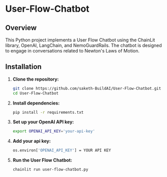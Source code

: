 # User-Flow-Chatbot
## Overview
This Python project implements a User Flow Chatbot using the ChainLit library, OpenAI, LangChain, and NemoGuardRails. The chatbot is designed to engage in conversations related to Newton's Laws of Motion.

## Installation
1. **Clone the repository:**
   ```bash
   git clone https://github.com/saketh-BuildAI/User-Flow-Chatbot.git
   cd User-Flow-Chatbot

2. **Install dependencies:**
   ```bash
   pip install -r requirements.txt

3. **Set up your OpenAI API key:**
   ```bash
   export OPENAI_API_KEY='your-api-key'
   
4. **Add your api key:**
   ```bash
   os.environ['OPENAI_API_KEY'] = YOUR API KEY
   
5. **Run the User Flow Chatbot:**
   ```bash
   chainlit run user-flow-chatbot.py
